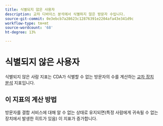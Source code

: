 ```yaml
---
title: 식별되지 않은 사용자
description: 교차 디바이스 분석에서 식별하지 않은 방문자 수입니다.
source-git-commit: 0e3ebcb7a28623c12876391e2204afa43e341d9c
workflow-type: tm+mt
source-wordcount: '68'
ht-degree: 13%

---
```


# 식별되지 않은 사용자

식별되지 않은 사람 지표는 CDA가 식별할 수 없는 방문자의 수를 계산하는 [교차 장치 분석](../cda/overview.md) 지표입니다.

## 이 지표의 계산 방법

방문자를 결합 서비스에 대해 알 수 없는 상태로 유지되면(특정 사람에게 귀속될 수 없는 장치에서 발생한 히트가 있음) 이 지표가 증가합니다.
